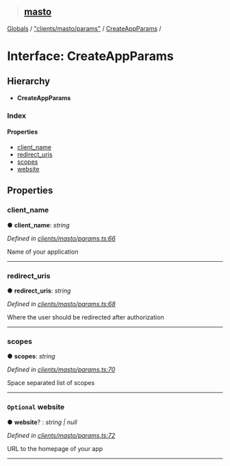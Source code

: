 > ## [masto](../README.md)

[Globals](../globals.md) / ["clients/masto/params"](../modules/_clients_masto_params_.md) / [CreateAppParams](_clients_masto_params_.createappparams.md) /

# Interface: CreateAppParams

## Hierarchy

* **CreateAppParams**

### Index

#### Properties

* [client_name](_clients_masto_params_.createappparams.md#client_name)
* [redirect_uris](_clients_masto_params_.createappparams.md#redirect_uris)
* [scopes](_clients_masto_params_.createappparams.md#scopes)
* [website](_clients_masto_params_.createappparams.md#optional-website)

## Properties

###  client_name

● **client_name**: *string*

*Defined in [clients/masto/params.ts:66](https://github.com/neet/masto.js/blob/80b1796/src/clients/masto/params.ts#L66)*

Name of your application

___

###  redirect_uris

● **redirect_uris**: *string*

*Defined in [clients/masto/params.ts:68](https://github.com/neet/masto.js/blob/80b1796/src/clients/masto/params.ts#L68)*

Where the user should be redirected after authorization

___

###  scopes

● **scopes**: *string*

*Defined in [clients/masto/params.ts:70](https://github.com/neet/masto.js/blob/80b1796/src/clients/masto/params.ts#L70)*

Space separated list of scopes

___

### `Optional` website

● **website**? : *string | null*

*Defined in [clients/masto/params.ts:72](https://github.com/neet/masto.js/blob/80b1796/src/clients/masto/params.ts#L72)*

URL to the homepage of your app

___